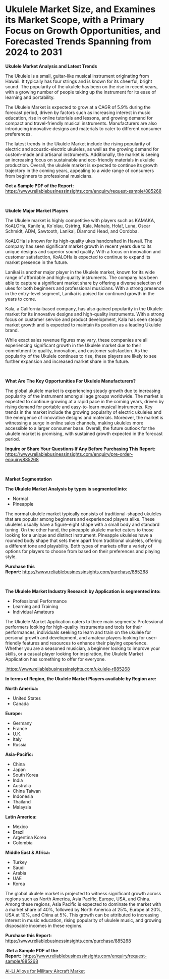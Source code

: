 <p><h1>Ukulele Market Size, and Examines its Market Scope, with a Primary Focus on Growth Opportunities, and Forecasted Trends Spanning from 2024 to 2031</h1></p><p><strong>Ukulele Market Analysis and Latest Trends</strong></p>
<p><p>The Ukulele is a small, guitar-like musical instrument originating from Hawaii. It typically has four strings and is known for its cheerful, bright sound. The popularity of the ukulele has been on the rise in recent years, with a growing number of people taking up the instrument for its ease of learning and portability.</p><p>The Ukulele Market is expected to grow at a CAGR of 5.9% during the forecast period, driven by factors such as increasing interest in music education, rise in online tutorials and lessons, and growing demand for compact and travel-friendly musical instruments. Manufacturers are also introducing innovative designs and materials to cater to different consumer preferences.</p><p>The latest trends in the Ukulele Market include the rising popularity of electric and acoustic-electric ukuleles, as well as the growing demand for custom-made and artisanal instruments. Additionally, the market is seeing an increasing focus on sustainable and eco-friendly materials in ukulele production. Overall, the ukulele market is expected to continue its growth trajectory in the coming years, appealing to a wide range of consumers from beginners to professional musicians.</p></p>
<p><strong>Get a Sample PDF of the Report:&nbsp;</strong> <a href="https://www.reliablebusinessinsights.com/enquiry/request-sample/885268">https://www.reliablebusinessinsights.com/enquiry/request-sample/885268</a></p>
<p>&nbsp;</p>
<p><strong>Ukulele Major Market Players</strong></p>
<p><p>The Ukulele market is highly competitive with players such as KAMAKA, KoALOHa, Kanile`a, Ko`olau, Gstring, Kala, Mahalo, Hola!, Luna, Oscar Schmidt, ADM, Sawtooth, Lanikai, Diamond Head, and Cordoba. </p><p>KoALOHa is known for its high-quality ukes handcrafted in Hawaii. The company has seen significant market growth in recent years due to its unique designs and superior sound quality. With a focus on innovation and customer satisfaction, KoALOHa is expected to continue to expand its market presence in the future.</p><p>Lanikai is another major player in the Ukulele market, known for its wide range of affordable and high-quality instruments. The company has been able to capture a significant market share by offering a diverse selection of ukes for both beginners and professional musicians. With a strong presence in the entry-level segment, Lanikai is poised for continued growth in the years to come.</p><p>Kala, a California-based company, has also gained popularity in the Ukulele market for its innovative designs and high-quality instruments. With a strong focus on customer service and product development, Kala has seen steady market growth and is expected to maintain its position as a leading Ukulele brand.</p><p>While exact sales revenue figures may vary, these companies are all experiencing significant growth in the Ukulele market due to their commitment to quality, innovation, and customer satisfaction. As the popularity of the Ukulele continues to rise, these players are likely to see further expansion and increased market share in the future.</p></p>
<p>&nbsp;</p>
<p><strong>What Are The Key Opportunities For Ukulele Manufacturers?</strong></p>
<p><p>The global ukulele market is experiencing steady growth due to increasing popularity of the instrument among all age groups worldwide. The market is expected to continue growing at a rapid pace in the coming years, driven by rising demand for portable and easy-to-learn musical instruments. Key trends in the market include the growing popularity of electric ukuleles and the emergence of innovative designs and materials. Moreover, the market is witnessing a surge in online sales channels, making ukuleles more accessible to a larger consumer base. Overall, the future outlook for the ukulele market is promising, with sustained growth expected in the forecast period.</p></p>
<p><strong>Inquire or Share Your Questions If Any Before Purchasing This Report:</strong> <a href="https://www.reliablebusinessinsights.com/enquiry/pre-order-enquiry/885268">https://www.reliablebusinessinsights.com/enquiry/pre-order-enquiry/885268</a></p>
<p>&nbsp;</p>
<p><strong>Market Segmentation</strong></p>
<p><strong>The Ukulele Market Analysis by types is segmented into:</strong></p>
<p><ul><li>Normal</li><li>Pineapple</li></ul></p>
<p><p>The normal ukulele market typically consists of traditional-shaped ukuleles that are popular among beginners and experienced players alike. These ukuleles usually have a figure-eight shape with a small body and standard tuning. On the other hand, the pineapple ukulele market caters to those looking for a unique and distinct instrument. Pineapple ukuleles have a rounded body shape that sets them apart from traditional ukuleles, offering a different tone and playability. Both types of markets offer a variety of options for players to choose from based on their preferences and playing style.</p></p>
<p><strong>Purchase this Report:&nbsp;</strong><a href="https://www.reliablebusinessinsights.com/purchase/885268">https://www.reliablebusinessinsights.com/purchase/885268</a></p>
<p>&nbsp;</p>
<p><strong>The Ukulele Market Industry Research by Application is segmented into:</strong></p>
<p><ul><li>Professional Performance</li><li>Learning and Training</li><li>Individual Amateurs</li></ul></p>
<p><p>The Ukulele Market Application caters to three main segments: Professional performers looking for high-quality instruments and tools for their performances, individuals seeking to learn and train on the ukulele for personal growth and development, and amateur players looking for user-friendly features and resources to enhance their playing experience. Whether you are a seasoned musician, a beginner looking to improve your skills, or a casual player looking for inspiration, the Ukulele Market Application has something to offer for everyone.</p></p>
<p><a href="https://www.reliablebusinessinsights.com/ukulele-r885268">&nbsp;https://www.reliablebusinessinsights.com/ukulele-r885268</a></p>
<p><strong>In terms of Region, the Ukulele Market Players available by Region are:</strong></p>
<p>
    <p> <strong> North America: </strong>
        <ul>
            <li>United States</li>
            <li>Canada</li>
        </ul>
        </p> 
    <p> <strong> Europe: </strong>
        <ul>
            <li>Germany</li>
            <li>France</li>
            <li>U.K.</li>
            <li>Italy</li>
            <li>Russia</li>
        </ul>
        </p> 
    <p> <strong> Asia-Pacific: </strong>
        <ul>
            <li>China</li>
            <li>Japan</li>
            <li>South Korea</li>
            <li>India</li>
            <li>Australia</li>
            <li>China Taiwan</li>
            <li>Indonesia</li>
            <li>Thailand</li>
            <li>Malaysia</li>
        </ul>
        </p> 
    <p> <strong> Latin America: </strong>
        <ul>
            <li>Mexico</li>
            <li>Brazil</li>
            <li>Argentina Korea</li>
            <li>Colombia</li>
        </ul>
        </p> 
    <p> <strong> Middle East & Africa: </strong>
        <ul>
            <li>Turkey</li>
            <li>Saudi</li>
            <li>Arabia</li>
            <li>UAE</li>
            <li>Korea</li>
        </ul>
    </p>
    </p>
<p><p>The global ukulele market is projected to witness significant growth across regions such as North America, Asia Pacific, Europe, USA, and China. Among these regions, Asia Pacific is expected to dominate the market with a market share of 40%, followed by North America at 25%, Europe at 20%, USA at 10%, and China at 5%. This growth can be attributed to increasing interest in music education, rising popularity of ukulele music, and growing disposable incomes in these regions.</p></p>
<p><strong>Purchase this Report: </strong><a href="https://www.reliablebusinessinsights.com/purchase/885268">https://www.reliablebusinessinsights.com/purchase/885268</a></p>
<p>&nbsp;<strong>Get a Sample PDF of the Report:&nbsp;&nbsp;</strong><a href="https://www.reliablebusinessinsights.com/enquiry/request-sample/885268">https://www.reliablebusinessinsights.com/enquiry/request-sample/885268</a></p>
<p><strong></strong></p>
<p><p><a href="https://github.com/gminerid/Market-Research-Report-List-1/blob/main/al-li-alloys-for-military-aircraft-market.md">Al-Li Alloys for Military Aircraft Market</a></p></p>